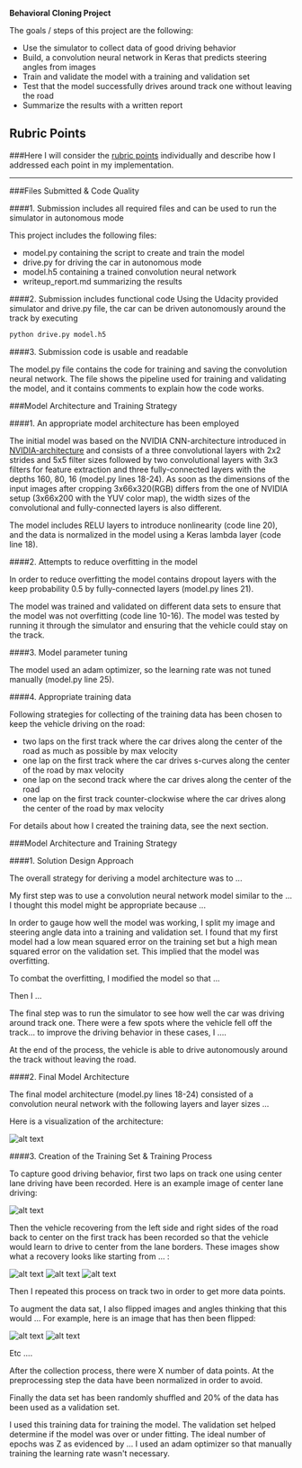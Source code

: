 **Behavioral Cloning Project**

The goals / steps of this project are the following:
* Use the simulator to  collect data of good driving behavior
* Build, a convolution neural network in Keras that predicts steering angles from images
* Train and validate the model with a training and validation set
* Test that the model successfully drives around track one without leaving the road
* Summarize the results with a written report


[//]: # (Image References)

[image1]: ./model.png "Model Visualization"
[image2]: ./examples/placeholder.png "Grayscaling"
[image3]: ./examples/placeholder_small.png "Recovery Image"
[image4]: ./examples/placeholder_small.png "Recovery Image"
[image5]: ./examples/placeholder_small.png "Recovery Image"
[image6]: ./examples/placeholder_small.png "Normal Image"
[image7]: ./examples/placeholder_small.png "Flipped Image"

## Rubric Points
###Here I will consider the [rubric points](https://review.udacity.com/#!/rubrics/432/view) individually and describe how I addressed each point in my implementation.  

---
###Files Submitted & Code Quality

####1. Submission includes all required files and can be used to run the simulator in autonomous mode

This project includes the following files:
* model.py containing the script to create and train the model
* drive.py for driving the car in autonomous mode
* model.h5 containing a trained convolution neural network 
* writeup_report.md summarizing the results

####2. Submission includes functional code
Using the Udacity provided simulator and drive.py file, the car can be driven autonomously around the track by executing 
```sh
python drive.py model.h5
```

####3. Submission code is usable and readable

The model.py file contains the code for training and saving the convolution neural network. The file shows the pipeline used for training and validating the model, and it contains comments to explain how the code works.

###Model Architecture and Training Strategy

####1. An appropriate model architecture has been employed

The initial model was based on the NVIDIA CNN-architecture introduced in [NVIDIA-architecture](https://devblogs.nvidia.com/parallelforall/deep-learning-self-driving-cars/) and consists of a three convolutional layers with 2x2 strides and 5x5 filter sizes  followed by two convolutional layers with 3x3 filters for feature extraction and three fully-connected layers with the depths 160, 80, 16 (model.py lines 18-24). As soon as the dimensions of the input images after cropping 3x66x320(RGB) differs from the one of NVIDIA setup (3x66x200 with the YUV color map), the width sizes of the convolutional and fully-connected layers is also different.  

The model includes RELU layers to introduce nonlinearity (code line 20), and the data is normalized in the model using a Keras lambda layer (code line 18). 

####2. Attempts to reduce overfitting in the model

In order to reduce overfitting the model contains dropout layers with the keep probability 0.5 by fully-connected layers (model.py lines 21). 

The model was trained and validated on different data sets to ensure that the model was not overfitting (code line 10-16). The model was tested by running it through the simulator and ensuring that the vehicle could stay on the track.

####3. Model parameter tuning

The model used an adam optimizer, so the learning rate was not tuned manually (model.py line 25).

####4. Appropriate training data

Following strategies for collecting of the training data has been chosen to keep the vehicle driving on the road:
- two laps on the first track where the car drives along the center of the road as much as possible by max velocity
- one lap on the first track where the car drives s-curves along the center of the road by max velocity
- one lap on the second track where the car drives along the center of the road
- one lap on the first track counter-clockwise where the car drives along the center of the road by max velocity

For details about how I created the training data, see the next section. 

###Model Architecture and Training Strategy

####1. Solution Design Approach

The overall strategy for deriving a model architecture was to ...

My first step was to use a convolution neural network model similar to the ... I thought this model might be appropriate because ...

In order to gauge how well the model was working, I split my image and steering angle data into a training and validation set. I found that my first model had a low mean squared error on the training set but a high mean squared error on the validation set. This implied that the model was overfitting. 

To combat the overfitting, I modified the model so that ...

Then I ... 

The final step was to run the simulator to see how well the car was driving around track one. There were a few spots where the vehicle fell off the track... to improve the driving behavior in these cases, I ....

At the end of the process, the vehicle is able to drive autonomously around the track without leaving the road.

####2. Final Model Architecture

The final model architecture (model.py lines 18-24) consisted of a convolution neural network with the following layers and layer sizes ...

Here is a visualization of the architecture:

![alt text][image1]

####3. Creation of the Training Set & Training Process

To capture good driving behavior, first two laps on track one using center lane driving have been recorded. Here is an example image of center lane driving:

![alt text][image2]

Then the vehicle recovering from the left side and right sides of the road back to center on the first track has been recorded so that the vehicle would learn to drive to center from the lane borders. These images show what a recovery looks like starting from ... :

![alt text][image3]
![alt text][image4]
![alt text][image5]

Then I repeated this process on track two in order to get more data points.

To augment the data sat, I also flipped images and angles thinking that this would ... For example, here is an image that has then been flipped:

![alt text][image6]
![alt text][image7]

Etc ....

After the collection process, there were X number of data points. At the preprocessing step the data have been normalized in order to avoid.

Finally the data set has been randomly shuffled and 20% of the data has been used as a validation set. 

I used this training data for training the model. The validation set helped determine if the model was over or under fitting. The ideal number of epochs was Z as evidenced by ... I used an adam optimizer so that manually training the learning rate wasn't necessary.

